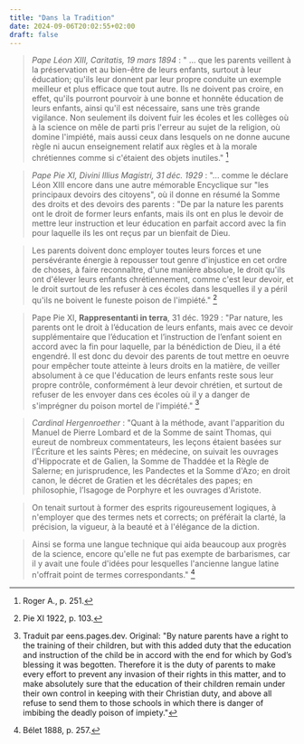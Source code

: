 ```yaml
---
title: "Dans la Tradition"
date: 2024-09-06T20:02:55+02:00
draft: false
---
```



> *Pape Léon XIII, Caritatis, 19 mars 1894* : " ... que les parents veillent à la préservation et au bien-être de leurs enfants, surtout à leur éducation; qu'ils leur donnent par leur propre conduite un exemple meilleur et plus efficace que tout autre. Ils ne doivent pas croire, en effet, qu'ils pourront pourvoir à une bonne et honnête éducation de leurs enfants, ainsi qu'il est nécessaire, sans une très grande vigilance. Non seulement ils doivent fuir les écoles et les collèges où à la science on mêle de parti pris l'erreur au sujet de la religion, où domine l'impiété, mais aussi ceux dans lesquels on ne donne aucune règle ni aucun enseignement relatif aux règles et à la morale chrétiennes comme si c'étaient des objets inutiles." [^1]

[^1]: Roger A., p. 251.

> *Pape Pie XI, Divini Illius Magistri, 31 déc. 1929* :  "... comme le déclare Léon XIII encore dans une autre mémorable Encyclique sur "les principaux devoirs des citoyens", où il donne en résumé la Somme des droits et des devoirs des parents : "De par la nature les parents ont le droit de former leurs enfants, mais ils ont en plus le devoir de mettre leur instruction et leur éducation en parfait accord avec la fin pour laquelle ils les ont reçus par un bienfait de Dieu. 

> Les parents doivent donc employer toutes leurs forces et une persévérante énergie à repousser tout genre d'injustice en cet ordre de choses, à faire reconnaître, d'une manière absolue, le droit qu'ils ont d'élever leurs enfants chrétiennement, comme c'est leur devoir, et le droit surtout de les refuser à ces écoles dans lesquelles il y a péril qu'ils ne boivent le funeste poison de l'impiété." [^2]

[^2]: Pie XI 1922, p. 103.

> Pape Pie XI, **Rappresentanti in terra**, 31 déc. 1929 : "Par nature, les parents ont le droit à l’éducation de leurs enfants, mais avec ce devoir supplémentaire que l’éducation et l’instruction de l’enfant soient en accord avec la fin pour laquelle, par la bénédiction de Dieu, il a été engendré. Il est donc du devoir des parents de tout mettre en oeuvre pour empêcher toute atteinte à leurs droits en la matière, de veiller absolument à ce que l'éducation de leurs enfants reste sous leur propre contrôle, conformément à leur devoir chrétien, et surtout de refuser de les envoyer dans ces écoles où il y a danger de s'imprégner du poison mortel de l'impiété." [^3]

[^3]: Traduit par eens.pages.dev. Original: "By nature parents have a right to the training of their children, but with this added duty that the education and instruction of the child be in accord with the end for which by God’s blessing it was begotten. Therefore it is the duty of parents to make every effort to prevent any invasion of their rights in this matter, and to make absolutely sure that the education of their children remain under their own control in keeping with their Christian duty, and above all refuse to send them to those schools in which there is danger of imbibing the deadly poison of impiety."

> *Cardinal Hergenroether* : "Quant à la méthode, avant l'apparition du Manuel de Pierre Lombard et de la Somme de saint Thomas, qui eureut de nombreux commentateurs, les leçons étaient basées sur l’Écriture et les saints Pères; en médecine, on suivait les ouvrages d'Hippocrate et de Galien, la Somme de Thaddée et la Règle de Salerne; en jurisprudence, les Pandectes et la Somme d'Azo; en droit canon, le décret de Gratien et les décrétales des papes; en philosophie, l’Isagoge de Porphyre et les ouvrages d'Aristote. 

> On tenait surtout à former des esprits rigoureusement logiques, à n'employer que des termes nets et corrects; on préférait la clarté, la précision, la vigueur, à la beauté et à l'élégance de la diction. 

> Ainsi se forma une langue technique qui aida beaucoup aux progrès de la science, encore qu'elle ne fut pas exempte de barbarismes, car il y avait une foule d'idées pour lesquelles l'ancienne langue latine n'offrait point de termes correspondants." [^4]

[^4]: Bélet 1888, p. 257.
